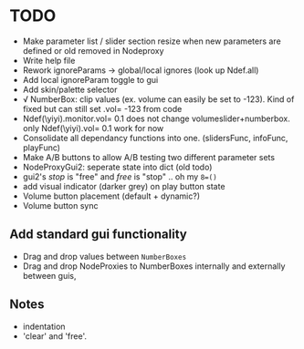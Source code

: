 # TODO

- Make parameter list / slider section resize when new parameters are defined or old removed in Nodeproxy
- Write help file
- Rework ignoreParams -> global/local ignores (look up Ndef.all)
- Add local ignoreParam toggle to gui
- Add skin/palette selector
- √ NumberBox: clip values (ex. volume can easily be set to -123). Kind of fixed but can still set .vol= -123 from code
- Ndef(\yiyi).monitor.vol= 0.1 does not change volumeslider+numberbox. only Ndef(\yiyi).vol= 0.1 work for now
- Consolidate all dependancy functions into one. (slidersFunc, infoFunc, playFunc)
- Make A/B buttons to allow A/B testing two different parameter sets
- NodeProxyGui2: seperate state into dict (old todo)
- gui2's _stop_ is "free" and _free_ is "stop" .. oh my `8=()`
- add visual indicator (darker grey) on play button state
- Volume button placement (default + dynamic?)
- Volume button sync

## Add standard gui functionality

* Drag and drop values between `NumberBoxes`
* Drag and drop NodeProxies to NumberBoxes internally and externally between guis,

## Notes

* indentation
* 'clear' and 'free'.
